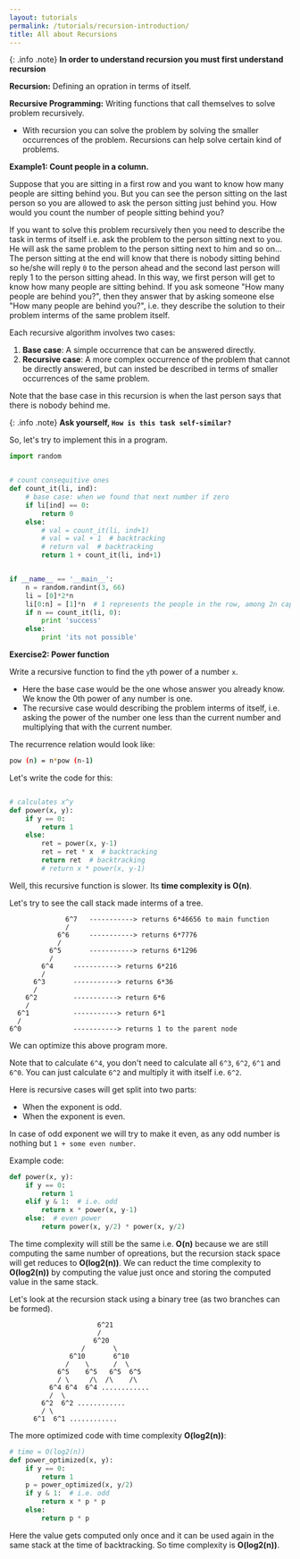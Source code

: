 ```yaml
---
layout: tutorials
permalink: /tutorials/recursion-introduction/
title: All about Recursions
---
```


{: .info .note}
**In order to understand recursion you must first understand recursion**

**Recursion:** Defining an opration in terms of itself. 

**Recursive Programming:** Writing functions that call themselves to solve problem recursively. 

- With recursion you can solve the problem by solving the smaller occurrences of the problem. Recursions can help solve certain kind of problems.


**Example1: Count people in a column.**

Suppose that you are sitting in a first row and you want to know how many people are sitting behind you. But you can see the person sitting on the last person so you are allowed to ask the person sitting just behind you. How would you count the number of people sitting behind you?

If you want to solve this problem recursively then you need to describe the task in terms of itself i.e. ask the problem to the person sitting next to you. He will ask the same problem to the person sitting next to him and so on... The person sitting at the end will know that there is nobody sitting behind so he/she will reply `0` to the person ahead and the second last person will reply 1 to the person sitting ahead. In this way, we first person will get to know how many people are sitting behind. If you ask someone "How many people are behind you?", then they answer that by asking someone else "How many people are behind you?", i.e. they describe the solution to their problem interms of the same problem itself.

Each recursive algorithm involves two cases:

1. **Base case**: A simple occurrence that can be answered directly.
2. **Recursive case**: A more complex occurrence of the problem that cannot be directly answered, but can insted be described in terms of smaller occurrences of the same problem.

Note that the base case in this recursion is when the last person says that there is nobody behind me.

{: .info .note}
**Ask yourself, `How is this task self-similar?`**

So, let's try to implement this in a program.

```py
import random


# count consequitive ones
def count_it(li, ind):
    # base case: when we found that next number if zero
    if li[ind] == 0:
        return 0
    else:
        # val = count_it(li, ind+1)
        # val = val + 1  # backtracking
        # return val  # backtracking
        return 1 + count_it(li, ind+1)


if __name__ == '__main__':
    n = random.randint(3, 66)
    li = [0]*2*n
    li[0:n] = [1]*n  # 1 represents the people in the row, among 2n capacities
    if n == count_it(li, 0):
        print 'success'
    else:
        print 'its not possible'
```

**Exercise2: Power function**

Write a recursive function to find the `y`th power of a number `x`.

- Here the base case would be the one whose answer you already know. We know the 0th power of any number is one.
- The recursive case would describing the problem interms of itself, i.e. asking the power of the number one less than the current number and multiplying that with the current number.

The recurrence relation would look like:

```sh
pow (n) = n*pow (n-1)
```

Let's write the code for this:

```py

# calculates x^y
def power(x, y):
    if y == 0:
        return 1
    else:
        ret = power(x, y-1)
        ret = ret * x  # backtracking
        return ret  # backtracking
        # return x * power(x, y-1)
```

Well, this recursive function is slower. Its **time complexity is O(n)**.

Let's try to see the call stack made interms of a tree.

```
              6^7	-----------> returns 6*46656 to main function
              /
            6^6		-----------> returns 6*7776
            /
          6^5		-----------> returns 6*1296
          /
        6^4		-----------> returns 6*216
        /
      6^3		-----------> returns 6*36
      /
    6^2			-----------> return 6*6
    /
  6^1			-----------> return 6*1
  /
6^0 			-----------> returns 1 to the parent node
```

We can optimize this above program more.

Note that to calculate `6^4`, you don't need to calculate all `6^3`, `6^2`, `6^1` and `6^0`. You can just calculate `6^2` and multiply it with itself i.e. `6^2`.

Here is recursive cases will get split into two parts:

- When the exponent is odd.
- When the exponent is even.

In case of odd exponent we will try to make it even, as any odd number is nothing but `1 + some even number`.

Example code:

```py
def power(x, y):
    if y == 0:
        return 1
    elif y & 1:  # i.e. odd
        return x * power(x, y-1)
    else:  # even power
        return power(x, y/2) * power(x, y/2)
```

The time complexity will still be the same i.e. **O(n)** because we are still computing the same number of opreations, but the recursion stack space will get reduces to **O(log2(n))**. We can reduct the time complexity to **O(log2(n))** by computing the value just once and storing the computed value in the same stack.

Let's look at the recursion stack using a binary tree (as two branches can be formed).


```
                      6^21
                      /
                     6^20
                  /       \
               6^10       6^10
              /    \      /  \
            6^5    6^5   6^5  6^5 
            / \     /\  /\    /\
          6^4 6^4  6^4 ............
          /  \ 
        6^2  6^2 ............
        / \
      6^1  6^1 ............
```

The more optimized code with time complexity **O(log2(n))**:

```py
# time = O(log2(n))
def power_optimized(x, y):
    if y == 0:
        return 1
    p = power_optimized(x, y/2)
    if y & 1:  # i.e. odd
        return x * p * p
    else:
        return p * p
```

Here the value gets computed only once and it can be used again in the same stack at the time of backtracking. So time complexity is **O(log2(n))**.
